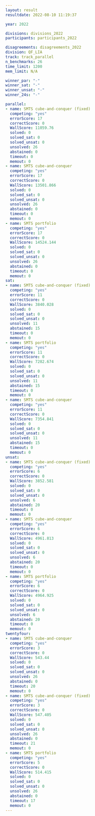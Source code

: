 ```yaml
---
layout: result
resultdate: 2022-08-10 11:19:37

year: 2022

divisions: divisions_2022
participants: participants_2022

disagreements: disagreements_2022
division: QF_LIA
track: track_parallel
n_benchmarks: 26
time_limit: 1200
mem_limit: N/A

winner_par: "-"
winner_sat: "-"
winner_unsat: "-"
winner_24s: "-"

parallel:
- name: SMTS cube-and-conquer (fixed)
  competing: "yes"
  errorScore: 17
  correctScore: 0
  WallScore: 11059.76
  solved: 0
  solved_sat: 0
  solved_unsat: 0
  unsolved: 26
  abstained: 0
  timeout: 0
  memout: 0
- name: SMTS cube-and-conquer
  competing: "yes"
  errorScore: 17
  correctScore: 0
  WallScore: 13501.866
  solved: 0
  solved_sat: 0
  solved_unsat: 0
  unsolved: 26
  abstained: 0
  timeout: 0
  memout: 0
- name: SMTS portfolio
  competing: "yes"
  errorScore: 17
  correctScore: 0
  WallScore: 14524.144
  solved: 0
  solved_sat: 0
  solved_unsat: 0
  unsolved: 26
  abstained: 0
  timeout: 0
  memout: 0
sat:
- name: SMTS cube-and-conquer (fixed)
  competing: "yes"
  errorScore: 11
  correctScore: 0
  WallScore: 3840.028
  solved: 0
  solved_sat: 0
  solved_unsat: 0
  unsolved: 11
  abstained: 15
  timeout: 0
  memout: 0
- name: SMTS portfolio
  competing: "yes"
  errorScore: 11
  correctScore: 0
  WallScore: 7282.674
  solved: 0
  solved_sat: 0
  solved_unsat: 0
  unsolved: 11
  abstained: 15
  timeout: 0
  memout: 0
- name: SMTS cube-and-conquer
  competing: "yes"
  errorScore: 11
  correctScore: 0
  WallScore: 7354.841
  solved: 0
  solved_sat: 0
  solved_unsat: 0
  unsolved: 11
  abstained: 15
  timeout: 0
  memout: 0
unsat:
- name: SMTS cube-and-conquer (fixed)
  competing: "yes"
  errorScore: 6
  correctScore: 0
  WallScore: 3852.581
  solved: 0
  solved_sat: 0
  solved_unsat: 0
  unsolved: 6
  abstained: 20
  timeout: 0
  memout: 0
- name: SMTS cube-and-conquer
  competing: "yes"
  errorScore: 6
  correctScore: 0
  WallScore: 4961.813
  solved: 0
  solved_sat: 0
  solved_unsat: 0
  unsolved: 6
  abstained: 20
  timeout: 0
  memout: 0
- name: SMTS portfolio
  competing: "yes"
  errorScore: 6
  correctScore: 0
  WallScore: 4964.925
  solved: 0
  solved_sat: 0
  solved_unsat: 0
  unsolved: 6
  abstained: 20
  timeout: 0
  memout: 0
twentyfour:
- name: SMTS cube-and-conquer
  competing: "yes"
  errorScore: 3
  correctScore: 0
  WallScore: 543.44
  solved: 0
  solved_sat: 0
  solved_unsat: 0
  unsolved: 26
  abstained: 0
  timeout: 20
  memout: 0
- name: SMTS cube-and-conquer (fixed)
  competing: "yes"
  errorScore: 3
  correctScore: 0
  WallScore: 547.405
  solved: 0
  solved_sat: 0
  solved_unsat: 0
  unsolved: 26
  abstained: 0
  timeout: 21
  memout: 0
- name: SMTS portfolio
  competing: "yes"
  errorScore: 5
  correctScore: 0
  WallScore: 514.415
  solved: 0
  solved_sat: 0
  solved_unsat: 0
  unsolved: 26
  abstained: 0
  timeout: 17
  memout: 0
---
```


